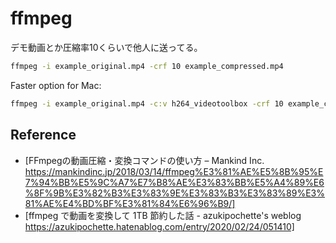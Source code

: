 # ffmpeg

デモ動画とか圧縮率10くらいで他人に送ってる。

```sh
ffmpeg -i example_original.mp4 -crf 10 example_compressed.mp4
```

Faster option for Mac:

```sh
ffmpeg -i example_original.mp4 -c:v h264_videotoolbox -crf 10 example_compressed.mp4
```

## Reference

- [FFmpegの動画圧縮・変換コマンドの使い方 – Mankind Inc. https://mankindinc.jp/2018/03/14/ffmpeg%E3%81%AE%E5%8B%95%E7%94%BB%E5%9C%A7%E7%B8%AE%E3%83%BB%E5%A4%89%E6%8F%9B%E3%82%B3%E3%83%9E%E3%83%B3%E3%83%89%E3%81%AE%E4%BD%BF%E3%81%84%E6%96%B9/]
- [ffmpeg で動画を変換して 1TB 節約した話 - azukipochette's weblog https://azukipochette.hatenablog.com/entry/2020/02/24/051410]
